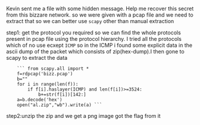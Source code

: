Kevin sent me a file with some hidden message. Help me recover this secret from this bizzare network.
so we were given with a pcap file and we need to extract that
so we can better use ```scapy``` other than manual extraction


step1: get the protocol you required 
        so we can find the whole protocols present in  pcap file using the protocol hierarchy. I tried all the protocols which of no use ecxept ```ICMP```
        so in the ICMP i found some explicit data in the ascii dump of the packet which consists of zip(hex-dump).I then gone to scapy to extract the data
        
        ``` from scapy.all import *      
        f=rdpcap('bizz.pcap')
        b=""
        for i in range(len(f)):
	        if f[i].haslayer(ICMP) and len(f[i])>=3524:
		        b+=str(f[i])[142:]
        a=b.decode('hex')
        open("al.zip","wb").write(a) ```
  step2:unzip the zip and we get a png image
  got the flag from it

